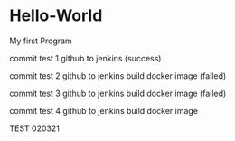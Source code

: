 # Hello-World
 My first Program

commit test 1 github to jenkins (success)

commit test 2 github to jenkins build docker image (failed)

commit test 3 github to jenkins build docker image (failed)

commit test 4 github to jenkins build docker image

TEST 020321
